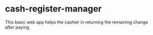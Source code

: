 # cash-register-manager
 This basic web app helps the cashier in returning the remaining change  after paying.
